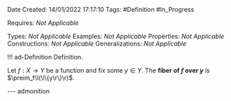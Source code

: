 <br />
<br />

Date Created: 14/01/2022 17:17:10
Tags: #Definition #In_Progress

Requires: _Not Applicable_

Types: _Not Applicable_
Examples: _Not Applicable_ 
Properties: _Not Applicable_
Constructions: _Not Applicable_
Generalizations: _Not Applicable_

!!! ad-Definition Definition.

Let $f:X\to Y$ be a function and fix some $y\in Y$. The **fiber of $f$ over $y$** is $\preim_f\l(\l\{y\r\}\r)$.

--- admonition
